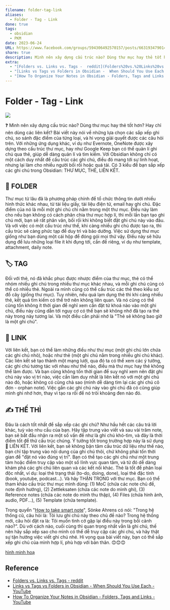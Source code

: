 ```yaml
---
filename: folder-tag-link
aliases:
  - Folder - Tag - Link
done: true
tags:
  - obsidian
  - PKM
date: 2023-06-24
URL: https://www.facebook.com/groups/594306492570157/posts/663193479014791/
share: true
description: Mình nên xây dựng cấu trúc nào? Dùng thư mục hay thẻ tốt hơn? Hay chỉ nên dùng các liên kết?
extra:
  - "[Folders vs. Links vs. Tags -  reddit](Folders%20vs.%20Links%20vs.%20Tags%20-%20%20reddit.md)"
  - "[Links vs Tags vs Folders in Obsidian -  When Should You Use Each - YouTube](Links%20vs%20Tags%20vs%20Folders%20in%20Obsidian%20-%20%20When%20Should%20You%20Use%20Each%20-%20YouTube.md)"
  - "[How To Organize Your Notes in Obsidian - Folders, Tags and Links - YouTube](How%20To%20Organize%20Your%20Notes%20in%20Obsidian%20-%20Folders,%20Tags%20and%20Links%20-%20YouTube.md)"
---
```


# Folder - Tag - Link

![](https://i.imgur.com/VjkNBiE.jpg)

❓ Mình nên xây dựng cấu trúc nào? Dùng thư mục hay thẻ tốt hơn? Hay chỉ nên dùng các liên kết? Bài viết này nói về những lựa chọn các sắp xếp ghi chú, so sánh đặc điểm của từng loại, và hi vọng giải quyết được các câu hỏi trên. Với những ứng dụng khác, ví dụ như Evernote, OneNote được xây dựng theo cấu trúc thư mục, hay như Google Keep bạn có thể quản lí ghi chú qua thẻ, giúp dễ dàng quản lí và tìm kiếm. Với Obsidian không chỉ có một cách duy nhất để cấu trúc các ghi chú, điều đó mang tới sự linh hoạt, nhưng lại làm cho nhiều người bối rối hoặc quá tải. Có 3 kiểu để bạn sắp xếp các ghi chú trong Obsidian: THƯ MỤC, THẺ, LIÊN KẾT.

## 📂 FOLDER

Thư mục từ lâu đã là phương pháp chính để tổ chức thông tin dưới nhiều hình thức khác nhau, từ tài liệu giấy, tài liệu điện tử, email hay ghi chú. Đặc điểm của nó là mỗi một ghi chú chỉ nằm trong một thư mục. Điều này làm cho nếu bạn không có cách phân chia thư mục hợp lí, thì mỗi lần bạn tạo ghi chú mới, bạn sẽ rất phân vân, bối rối khi không biết đặt ghi chú này vào đâu. Và với việc có một cấu trúc như thế, khi càng nhiều ghi chú được tạo ra, thì cấu trúc sẽ càng phức tạp để duy trì và bảo dưỡng. Việc sử dụng thư mục giống như bạn dùng một cái hộp để đóng gói mọi thứ vậy. Điều này sẽ hữu dụng để lưu những loại file ít khi đụng tới, cần để riêng, ví dụ như template, attachment, daily note.

## 🏷️ TAG

Đối với thẻ, nó đã khắc phục được nhược điểm của thư mục, thẻ có thể nhóm nhiều ghi chú trong nhiều thư mục khác nhau, và mỗi ghi chú cũng có thể có nhiều thẻ. Ngoài ra mình cũng có thể cấu trúc các thẻ theo kiểu sơ đồ cây (giống thư mục). Tuy nhiên, nếu quá lạm dụng thẻ thì khi càng nhiều thẻ, kết quả tìm kiếm có thể trở nên không liên quan. Và nó cũng có thể cũng tốn không ít thời gian để nghĩ xem cần đặt từ khoá nào vào một ghi chú, điều này cũng dẫn tới nguy cơ có thể bạn sẽ không nhớ đã tạo ra thẻ này trong này tương lai. Và một điều cần phải nhớ là "Thẻ sẽ không bao giờ là một ghi chú".

## 🔗 LINK

Với liên kết, bạn có thể làm những điều như thư mục (một ghi chú lớn chứa các ghi chú nhỏ), hoặc như thẻ (một ghi chú nằm trong nhiều ghi chú khác). Các liên kết sẽ tạo thành một mạng lưới, qua đó ta có thể xem các ý tưởng, các ghi chú tương tác với nhau như thế nào, điều mà thư mục hay thẻ không thể làm được. Và bạn cũng không tốn thời gian để suy nghĩ xem nên đặt ghi chú này vào vị trí nào, việc cần làm duy nhất là liên kết nó với một ghi chú nào đó, hoặc không có cũng chả sao (mình dễ dàng tìm lại các ghi chú cô đơn - orphan note). Việc gắn các ghi chú này vào ghi chú đã có cũng giúp mình ghi nhớ hơn, thay vì tạo ra rồi để nó trôi khoảng đen nào đó.

## ✍ THẾ THÌ

Đâu là cách tốt nhất để sắp xếp các ghi chú? Như hầu hết các câu trả lời khác, tuỳ vào nhu cầu của bạn. Hãy tập trung vào viết và sau vài trăm note, bạn sẽ bắt đầu nhận ra một số vấn đề như là ghi chú khó-tìm, và đây là thời điểm tốt để thử cấu trúc chúng. Ý tưởng tốt trong trường hợp này là sử dụng 🔗 LIÊN KẾT. Với liên kết, bạn sẽ không bận tâm cấu trúc dữ liệu như thế nào, bạn chỉ tập trung vào nội dung của ghi chú thôi, chứ không phải tốn thời gian để "đặt nó vào đúng vị trí". Bạn có thể tạo các ghi chú như một trung tâm hoặc điểm truy cập vào một số lĩnh vực quan tâm, và từ đó dễ dàng khám phá các ghi chú liên quan và các kết nối khác. Thẻ là tốt để phân loại độc nhất, ví dụ: loại thẻ trạng thái (to-do, doing, done), loại thẻ đặc tính (book, youtube, podcast...). Và hãy THẬN TRỌNG với thư mục. Bạn có thể tham khảo cấu trúc thư mục mình dùng: (1) MoC (chứa các note chủ đề, note định hướng), (2) Zettleksaten (chứa các note do mình ghi), (3) Reference notes (chứa các note do mình thu thập), (4) Files (chứa hình ảnh, audio, PDF...), (5) Template (chứa template).

Trong quyển "[How to take smart note](./how-to-take-smart-note.md)", Sönke Ahrens có nói: "Trong hệ thống cũ, câu hỏi là: Tôi lưu ghi chú này theo chủ đề nào? Trong hệ thống mới, câu hỏi đặt ra là: Tôi muốn tình cờ gặp lại điều này trong bối cảnh nào?". Dù với cách nào, cuối cùng thì quan trọng nhất vẫn là ghi chú, thế nên hãy sắp xếp sao cho mình có thể dễ truy cập các ghi chú, và hãy thật sự tận hưởng việc viết ghi chú nhé. Hi vọng qua bài viết này, bạn có thể sắp xếp ghi chú của mình hợp lí, phù hợp với bản thân. 😊😊😊

[hình minh hoạ](https://www.reddit.com/r/ObsidianMD/comments/vofakc/folders_vs_links_vs_tags/)
## Reference
- [Folders vs. Links vs. Tags -  reddit](https://www.reddit.com/r/ObsidianMD/comments/vofakc/folders_vs_links_vs_tags/)
- [Links vs Tags vs Folders in Obsidian -  When Should You Use Each - YouTube](https://www.youtube.com/watch?v=fwO8LzH9q3I)
- [How To Organize Your Notes in Obsidian - Folders, Tags and Links - YouTube](https://www.youtube.com/watch?v=GUtXbwqS3iQ)
